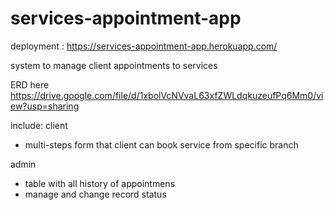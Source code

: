 # services-appointment-app


deployment : https://services-appointment-app.herokuapp.com/


system to manage client appointments to services

ERD 
here
https://drive.google.com/file/d/1xbolVcNVvaL63xfZWLdqkuzeufPq6Mm0/view?usp=sharing

include:
client
- multi-steps form that client can book service from specific branch

admin
- table with all history of appointmens
- manage and change record status




